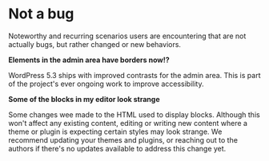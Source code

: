 # Not a bug

Noteworthy and recurring scenarios users are encountering that are not actually bugs, but rather changed or new behaviors.

**Elements in the admin area have borders now!?**

WordPress 5.3 ships with improved contrasts for the admin area. This is part of the project's ever ongoing work to improve accessibility.

**Some of the blocks in my editor look strange**

Some changes wee made to the HTML used to display blocks. Although this won't affect any existing content, editing or writing new content where a theme or plugin is expecting certain styles may look strange. We recommend updating your themes and plugins, or reaching out to the authors if there's no updates available to address this change yet.
